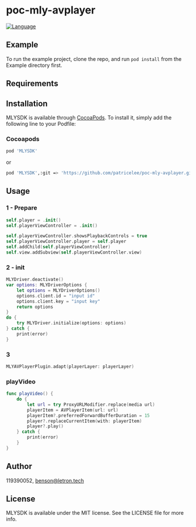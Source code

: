 # poc-mly-avplayer 

[![Language](https://img.shields.io/badge/Swift-5.0-green.svg?style=flat)](http://cocoapods.org/pods/MLYSDK) 

## Example

To run the example project, clone the repo, and run `pod install` from the Example directory first.

## Requirements

## Installation

MLYSDK is available through [CocoaPods](https://cocoapods.org). To install
it, simply add the following line to your Podfile: 

### Cocoapods

```bash
pod 'MLYSDK' 
```

or

```bash
pod 'MLYSDK',:git => 'https://github.com/patricelee/poc-mly-avplayer.git'
```

## Usage

### 1 - Prepare  ###
 
```swift
self.player = .init()
self.playerViewController = .init()

self.playerViewController.showsPlaybackControls = true
self.playerViewController.player = self.player
self.addChild(self.playerViewController)
self.view.addSubview(self.playerViewController.view)
``` 

### 2 - init  ###

```swift   
MLYDriver.deactivate()
var options: MLYDriverOptions {
    let options = MLYDriverOptions()
    options.client.id = "input id"
    options.client.key = "input key"
    return options
}
do {
    try MLYDriver.initialize(options: options)
} catch {
    print(error)
}
```
 
### 3  ###

```swift  
MLYAVPlayerPlugin.adapt(playerLayer: playerLayer)
``` 

### playVideo  ###

```swift 
func playVideo() {
    do {
        let url = try ProxyURLModifier.replace(media url)
        playerItem = AVPlayerItem(url: url)
        playerItem?.preferredForwardBufferDuration = 15
        player?.replaceCurrentItem(with: playerItem)
        player?.play()
    } catch {
        print(error)
    }
}
```

## Author

119390052, benson@letron.tech

## License

MLYSDK is available under the MIT license. See the LICENSE file for more info.
